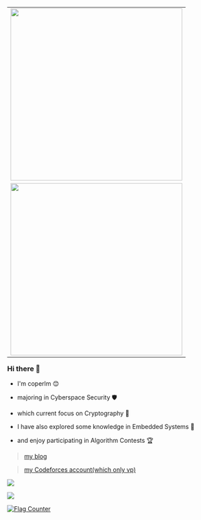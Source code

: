 <table align='right'>
<tr><td><img src="https://github-readme-stats.vercel.app/api?username=coperlm&count_private=true&show_icons=true&theme=cobalt" width="400"></td></tr>
<tr><td><img src="https://stats.justsong.cn/api/nowcoder?id=962349741" width="400" /></td></tr>
</table>

### Hi there 👋

- I'm coperlm 😊

- majoring in Cyberspace Security 🛡️
  
- which current focus on Cryptography 🔐
  
- I have also explored some knowledge in Embedded Systems 🤖

- and enjoy participating in Algorithm Contests 🏆

> [my blog](https://coperlm.github.io/)

> [my Codeforces account(which only vp)](https://codeforces.com/profile/coperlm)

![](https://github-readme-activity-graph.vercel.app/graph?username=coperlm&theme=react-dark)

![](https://github-profile-trophy.vercel.app/?username=coperlm)

<a href="https://info.flagcounter.com/cK4x"><img src="https://s05.flagcounter.com/count2/cK4x/bg_FFFFFF/txt_000000/border_CCCCCC/columns_4/maxflags_12/viewers_0/labels_0/pageviews_0/flags_0/percent_0/" alt="Flag Counter" border="0"></a>

